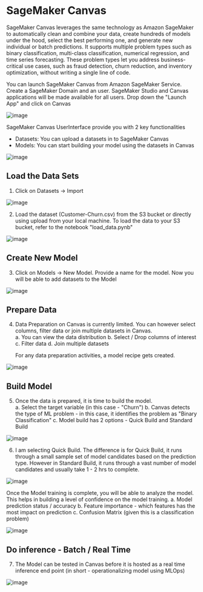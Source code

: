 # SageMaker Canvas

SageMaker Canvas leverages the same technology as Amazon SageMaker to automatically clean and combine your data, create hundreds of models under the hood, select the best performing one, and generate new individual or batch predictions. It supports multiple problem types such as binary classification, multi-class classification, numerical regression, and time series forecasting. These problem types let you address business-critical use cases, such as fraud detection, churn reduction, and inventory optimization, without writing a single line of code.

You can launch SageMaker Canvas from Amazon SageMaker Service.  Create a SageMaker Domain and an user.  SageMaker Studio and Canvas applications will be made available for all users.  Drop down the "Launch App" and click on Canvas

![image](https://user-images.githubusercontent.com/7538839/151232431-8fada292-ecb3-4fb6-829d-71200c221e37.png)

SageMaker Canvas UserInterface provide you with 2 key functionalities
- Datasets:  You can upload a datasets in to SageMaker Canvas
- Models: You can start building your model using the datasets in Canvas

![image](https://user-images.githubusercontent.com/7538839/151233690-e2314bdf-63bd-401a-85db-60c7776121a3.png)

## Load the Data Sets

1.  Click on Datasets -> Import

![image](https://user-images.githubusercontent.com/7538839/151234114-3f21b829-b4ad-4d08-ae85-95416b80d373.png)

2.  Load the dataset (Customer-Churn.csv) from the S3 bucket or directly using upload from your local machine.  To load the data to your S3 bucket, refer to the notebook "load_data.pynb"

![image](https://user-images.githubusercontent.com/7538839/151234607-4df4dc81-3430-4e98-9d44-5b1fa4944db8.png)

## Create New Model

3.  Click on Models -> New Model. Provide a name for the model.  Now you will be able to add datasets to the Model

![image](https://user-images.githubusercontent.com/7538839/151234847-2601d5e5-2041-40d6-b9ce-bc96715669b8.png)

## Prepare Data

4.  Data Preparation on Canvas is currently limited.  You can however select columns, filter data or join multiple datasets in Canvas.  
    a.  You can view the data distribution 
    b.  Select / Drop columns of interest 
    c.  Filter data 
    d.  Join multiple datasets 
    
    For any data preparation activities, a model recipe gets created.  

![image](https://user-images.githubusercontent.com/7538839/151235437-a3619938-ff3d-4fa6-a26f-ea76b5a05f61.png)

## Build Model

5.  Once the data is prepared, it is time to build the model.  
    a.  Select the target variable (in this case - "Churn")
    b.  Canvas detects the type of ML problem - in this case, it identifies the problem as "Binary Classification"
    c.  Model build has 2 options - Quick Build and Standard Build
    
![image](https://user-images.githubusercontent.com/7538839/151236116-9bf4f730-43d7-4701-8220-2b958955c979.png)
 
 6.  I am selecting Quick Build.  The difference is for Quick Build, it runs through a small sample set of model candidates based on the prediction type.  However in Standard Build, it runs through a vast number of model candidates and usually take 1 - 2 hrs to complete.

![image](https://user-images.githubusercontent.com/7538839/151236576-12e079a3-eead-4240-9c33-14f388c50595.png)

Once the Model training is complete, you will be able to analyze the model.  This helps in building a level of confidence on the model training.
    a.  Model prediction status / accuracy
    b.  Feature importance - which features has the most impact on prediction
    c.  Confusion Matrix (given this is a classification problem)
 
 ![image](https://user-images.githubusercontent.com/7538839/151245853-e36c6e63-0708-4de4-afe5-558efb27c1af.png)


## Do inference - Batch / Real Time

7.  The Model can be tested in Canvas before it is hosted as a real time inference end point (in short - operationalizing model using MLOps)

![image](https://user-images.githubusercontent.com/7538839/151246131-90c72338-1f02-464f-9547-1fe98963475a.png)

